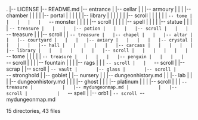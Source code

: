 .
|-- LICENSE
|-- README.md
|-- entrance
|   |-- cellar
|   |   |-- armoury
|   |   |   |-- chamber
|   |   |   |   |-- portal
|   |   |   |   |   |-- library
|   |   |   |   |   |   |-- scroll
|   |   |   |   |   |   `-- tome
|   |   |   |   |   `-- monster
|   |   |   |   |-- scroll
|   |   |   |   |-- spell
|   |   |   |   |-- statue
|   |   |   |   `-- treasure
|   |   |   |-- potion
|   |   |   |-- scroll
|   |   |   `-- treasure
|   |   |-- scroll
|   |   `-- treasure
|   |-- chapel
|   |   |-- altar
|   |   |-- courtyard
|   |   |   |-- aviary
|   |   |   |   |-- crystal
|   |   |   |   |-- hall
|   |   |   |   |   |-- carcass
|   |   |   |   |   |-- library
|   |   |   |   |   |   |-- scroll
|   |   |   |   |   |   `-- tome
|   |   |   |   |   `-- treasure
|   |   |   |   |-- penguin
|   |   |   |   `-- scroll
|   |   |   |-- fountain
|   |   |   |-- rags
|   |   |   `-- scroll
|   |   `-- scroll
|   |-- scrap
|   |-- scroll
|   `-- vault
|       |-- glass
|       |-- scroll
|       `-- stronghold
|           |-- goblet
|           |-- nursery
|           |   |-- dungeonhistory.md
|           |   |-- lab
|           |   |   |-- dungeonhistory.md
|           |   |   |-- ghost
|           |   |   |-- platinum
|           |   |   |-- scroll
|           |   |   `-- treasure
|           |   |-- mydungeonmap.md
|           |   |-- scroll
|           |   `-- spell
|           |-- orb1
|           `-- scroll
`-- mydungeonmap.md

15 directories, 43 files
